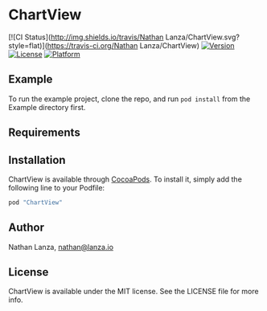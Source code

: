 # ChartView

[![CI Status](http://img.shields.io/travis/Nathan Lanza/ChartView.svg?style=flat)](https://travis-ci.org/Nathan Lanza/ChartView)
[![Version](https://img.shields.io/cocoapods/v/ChartView.svg?style=flat)](http://cocoapods.org/pods/ChartView)
[![License](https://img.shields.io/cocoapods/l/ChartView.svg?style=flat)](http://cocoapods.org/pods/ChartView)
[![Platform](https://img.shields.io/cocoapods/p/ChartView.svg?style=flat)](http://cocoapods.org/pods/ChartView)

## Example

To run the example project, clone the repo, and run `pod install` from the Example directory first.

## Requirements

## Installation

ChartView is available through [CocoaPods](http://cocoapods.org). To install
it, simply add the following line to your Podfile:

```ruby
pod "ChartView"
```

## Author

Nathan Lanza, nathan@lanza.io

## License

ChartView is available under the MIT license. See the LICENSE file for more info.
